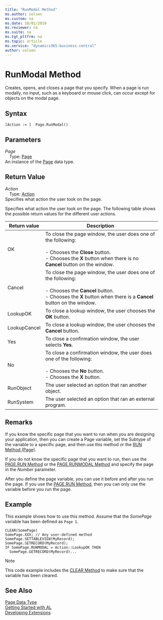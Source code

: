 ```yaml
---
title: "RunModal Method"
ms.author: solsen
ms.custom: na
ms.date: 10/01/2019
ms.reviewer: na
ms.suite: na
ms.tgt_pltfrm: na
ms.topic: article
ms.service: "dynamics365-business-central"
author: solsen
---
```

[//]: # (START>DO_NOT_EDIT)
[//]: # (IMPORTANT:Do not edit any of the content between here and the END>DO_NOT_EDIT.)
[//]: # (Any modifications should be made in the .xml files in the ModernDev repo.)
# RunModal Method
Creates, opens, and closes a page that you specify. When a page is run modally, no input, such as a keyboard or mouse click, can occur except for objects on the modal page.


## Syntax
```
[Action := ]  Page.RunModal()
```

## Parameters
*Page*  
&emsp;Type: [Page](page-data-type.md)  
An instance of the [Page](page-data-type.md) data type.  

## Return Value
*Action*  
&emsp;Type: [Action](../action/action-option.md)  
Specifies what action the user took on the page.  


[//]: # (IMPORTANT: END>DO_NOT_EDIT)

Specifies what action the user took on the page. The following table shows the possible return values for the different user actions.

<!--NAV
In some cases, the actions for the return values are different when the page displays in the [!INCLUDE[d365fin_web_md](../includes/d365fin_web_md.md)] than in the [!INCLUDE[nav_windows](../includes/nav_windows_md.md)].
-->

|  Return value  |  Description  |  
|----------------|---------------|  
|OK|To close the page window, the user does one of the following:<br /><br /> -   Chooses the **Close** button.<br />-   Chooses the **X** button when there is no **Cancel** button on the window.|  
|Cancel|To close the page window, the user does one of the following:<br /><br /> -   Chooses the **Cancel** button.<br />-   Chooses the **X** button when there is a **Cancel** button on the window.|  
|LookupOK|To close a lookup window, the user chooses the **OK** button.|  
|LookupCancel|To close a lookup window, the user chooses the **Cancel** button.|  
|Yes|To close a confirmation window, the user selects **Yes**.|  
|No|To close a confirmation window, the user does one of the following:<br /><br /> -   Chooses the **No** button.<br />-   Chooses the **X** button.|  
|RunObject|The user selected an option that ran another object.|  
|RunSystem|The user selected an option that ran an external program.|  

## Remarks  
 If you know the specific page that you want to run when you are designing your application, then you can create a Page variable, set the Subtype of the variable to a specific page, and then use this method or the [RUN Method \(Page\)](../../methods/devenv-run-method-page.md).  

 If you do not know the specific page that you want to run, then use the [PAGE.RUN Method](../../methods/devenv-page-run-method.md) or the [PAGE.RUNMODAL Method](../../methods/devenv-page-runmodal-method.md) and specify the page in the *Number* parameter.  

 After you define the page variable, you can use it before and after you run the page. If you use the [PAGE.RUN Method](../../methods/devenv-page-run-method.md), then you can only use the variable before you run the page.  

## Example  
 This example shows how to use this method. Assume that the *SomePage* variable has been defined as `Page 1`.  

```  
CLEAR(SomePage)  
SomePage.XXX; // Any user-defined method  
SomePage.SETTABLEVIEW(MyRecord);  
SomePage.SETRECORD(MyRecord);  
IF SomePage.RUNMODAL = Action::LookupOK THEN  
  SomePage.GETRECORD(MyRecord)...  
```  

> [!NOTE]  
>  This code example includes the [CLEAR Method](../../methods/devenv-clear-method.md) to make sure that the variable has been cleared.  

## See Also
[Page Data Type](page-data-type.md)  
[Getting Started with AL](../../devenv-get-started.md)  
[Developing Extensions](../../devenv-dev-overview.md)